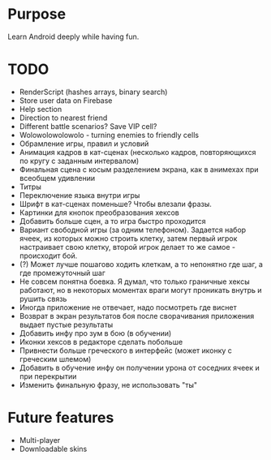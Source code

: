 # Purpose
Learn Android deeply while having fun.

# TODO
* RenderScript (hashes arrays, binary search)
* Store user data on Firebase
* Help section
* Direction to nearest friend
* Different battle scenarios? Save VIP cell?
* Wolowolowolowolo - turning enemies to friendly cells
* Обрамление игры, правил и условий
* Анимация кадров в кат-сценах (несколько кадров, повторяющихся по кругу с заданным интервалом)
* Финальная сцена с косым разделением экрана, как в анимехах при всеобщем удивлении
* Титры
* Переключение языка внутри игры
* Шрифт в кат-сценах поменьше? Чтобы влезали фразы.
* Картинки для кнопок преобразования хексов
* Добавить больше сцен, а то игра быстро проходится
* Вариант свободной игры (за одним телефоном). Задается набор ячеек, из которых можно строить клетку, затем первый
  игрок настраивает свою клетку, второй игрок делает то же самое - происходит бой.
* (?) Может лучше пошагово ходить клеткам, а то непонятно где шаг, а где промежуточный шаг
* Не совсем понятна боевка. Я думал, что только граничные хексы работают, но в некоторых моментах враги могут
  проникать внутрь и рушить связь
* Иногда приложение не отвечает, надо посмотреть где виснет
* Возврат в экран результатов боя после сворачивания приложения выдает пустые результаты
* Добавить инфу про зум в бою (в обучении)
* Иконки хексов в редакторе сделать побольше
* Привнести больше греческого в интерфейс (может иконку с греческим шлемом)
* Добавить в обучение инфу он получении урона от соседних ячеек и при перекрытии
* Изменить финальную фразу, не использовать "ты"

# Future features
* Multi-player
* Downloadable skins